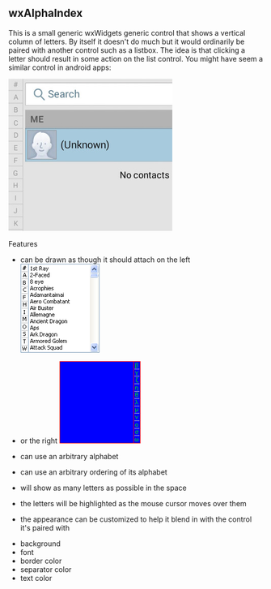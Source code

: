 ## wxAlphaIndex

This is a small generic wxWidgets generic control that shows a vertical column of letters.  By itself it doesn't do much but it would ordinarily be paired with another control such as a listbox.  The idea is that clicking a letter should result in some action on the list control.  You might have seem a similar control in android apps:

![Android example](https://github.com/NewPagodi/wxAlphaIndex/blob/master/docs/android.jpg "Android example") 

Features
* can be drawn as though it should attach on the left
![Listbox example](https://github.com/NewPagodi/wxAlphaIndex/blob/master/docs/list.png "Listbox example") 

* or the right
![panel example](https://github.com/NewPagodi/wxAlphaIndex/blob/master/docs/panel.png "panel example")
* can use an arbitrary alphabet
* can use an arbitrary ordering of its alphabet
* will show as many letters as possible in the space 
* the letters will be highlighted as the mouse cursor moves over them
* the appearance can be customized to help it blend in with the control it's paired with
 + background
 + font
 + border color
 + separator color
 + text color



